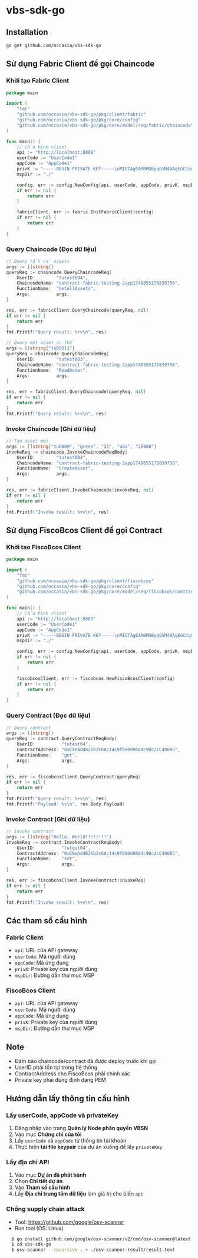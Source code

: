 # vbs-sdk-go

## Installation

```bash
go get github.com/nccasia/vbs-sdk-go
```

## Sử dụng Fabric Client để gọi Chaincode

### Khởi tạo Fabric Client

```go
package main

import (
    "fmt"
    "github.com/nccasia/vbs-sdk-go/pkg/client/fabric"
    "github.com/nccasia/vbs-sdk-go/pkg/core/config"
    "github.com/nccasia/vbs-sdk-go/pkg/core/model/req/fabric/chaincode"
)

func main() {
    // Cấu hình client
    api := "http://localhost:8889"
    userCode := "UserCode1"
    appCode := "AppCode1"
    privK := "-----BEGIN PRIVATE KEY-----\nMIGTAgEAMBMGByqGSM49AgEGCCqGSM49AwEHBHkwdwIBAQQgxONXM9QezTD7JvSs\ndfMuV64CD8b0jCa2qpc3qJDGjYagCgYIKoZIzj0DAQehRANCAATNAe5f9X2LLSCt\nFP2AFwzYL6dNRb6rckxSMfVd27mjYrKSPelRY/l5bIKLbAi1iXXcUoJie6mwnLdR\nWMl8wJYf\n-----END PRIVATE KEY-----\n"
    mspDir := "./"

    config, err := config.NewConfig(api, userCode, appCode, privK, mspDir)
    if err != nil {
        return err
    }

    fabricClient, err := fabric.InitFabricClient(config)
    if err != nil {
        return err
    }
}
```

### Query Chaincode (Đọc dữ liệu)

```go
// Query tất cả assets
args := []string{}
queryReq := chaincode.QueryChaincodeReq{
    UserID:        "tutest004",
    ChaincodeName: "contract-fabric-testing-2app1748855175839756",
    FunctionName:  "GetAllAssets",
    Args:          args,
}

res, err := fabricClient.QueryChaincode(queryReq, nil)
if err != nil {
    return err
}
fmt.Printf("Query result: %+v\n", res)

// Query một asset cụ thể
args = []string{"tu00011"}
queryReq = chaincode.QueryChaincodeReq{
    UserID:        "tutest003",
    ChaincodeName: "contract-fabric-testing-2app1748855175839756",
    FunctionName:  "ReadAsset",
    Args:          args,
}

res, err = fabricClient.QueryChaincode(queryReq, nil)
if err != nil {
    return err
}
fmt.Printf("Query result: %+v\n", res)
```

### Invoke Chaincode (Ghi dữ liệu)

```go
// Tạo asset mới
args := []string{"tu0009", "green", "31", "aba", "20000"}
invokeReq := chaincode.InvokeChaincodeReqBody{
    UserID:        "tutest004",
    ChaincodeName: "contract-fabric-testing-2app1748855175839756",
    FunctionName:  "CreateAsset",
    Args:          args,
}

res, err := fabricClient.InvokeChaincode(invokeReq, nil)
if err != nil {
    return err
}
fmt.Printf("Invoke result: %+v\n", res)
```

## Sử dụng FiscoBcos Client để gọi Contract

### Khởi tạo FiscoBcos Client

```go
package main

import (
    "fmt"
    "github.com/nccasia/vbs-sdk-go/pkg/client/fiscobcos"
    "github.com/nccasia/vbs-sdk-go/pkg/core/config"
    "github.com/nccasia/vbs-sdk-go/pkg/core/model/req/fiscobcos/contract"
)

func main() {
    // Cấu hình client
    api := "http://localhost:8889"
    userCode := "UserCode1"
    appCode := "AppCode1"
    privK := "-----BEGIN PRIVATE KEY-----\nMIGTAgEAMBMGByqGSM49AgEGCCqGSM49AwEHBHkwdwIBAQQgxONXM9QezTD7JvSs\ndfMuV64CD8b0jCa2qpc3qJDGjYagCgYIKoZIzj0DAQehRANCAATNAe5f9X2LLSCt\nFP2AFwzYL6dNRb6rckxSMfVd27mjYrKSPelRY/l5bIKLbAi1iXXcUoJie6mwnLdR\nWMl8wJYf\n-----END PRIVATE KEY-----\n"
    mspDir := "./"

    config, err := config.NewConfig(api, userCode, appCode, privK, mspDir)
    if err != nil {
        return err
    }

    fiscobcosClient, err := fiscobcos.NewFiscoBcosClient(config)
    if err != nil {
        return err
    }
}
```

### Query Contract (Đọc dữ liệu)

```go
// Query contract
args := []string{}
queryReq := contract.QueryContractReqBody{
    UserID:          "tutest04",
    ContractAddress: "0xC8eAd4B26b2c6Ac14c9fD90d9684c9Bc2cC40085",
    FunctionName:    "get",
    Args:            args,
}

res, err := fiscobcosClient.QueryContract(queryReq)
if err != nil {
    return err
}
fmt.Printf("Query result: %+v\n", res)
fmt.Printf("Payload: %s\n", res.Body.Payload)
```

### Invoke Contract (Ghi dữ liệu)

```go
// Invoke contract
args := []string{"Hello, World!!!!!!!!"}
invokeReq := contract.InvokeContractReqBody{
    UserID:          "tutest04",
    ContractAddress: "0xC8eAd4B26b2c6Ac14c9fD90d9684c9Bc2cC40085",
    FunctionName:    "set",
    Args:            args,
}

res, err := fiscobcosClient.InvokeContract(invokeReq)
if err != nil {
    return err
}
fmt.Printf("Invoke result: %+v\n", res)
```

## Các tham số cấu hình

### Fabric Client
- `api`: URL của API gateway
- `userCode`: Mã người dùng
- `appCode`: Mã ứng dụng
- `privK`: Private key của người dùng
- `mspDir`: Đường dẫn thư mục MSP

### FiscoBcos Client
- `api`: URL của API gateway
- `userCode`: Mã người dùng
- `appCode`: Mã ứng dụng
- `privK`: Private key của người dùng
- `mspDir`: Đường dẫn thư mục MSP

## Note
- Đảm bảo chaincode/contract đã được deploy trước khi gọi
- UserID phải tồn tại trong hệ thống
- ContractAddress cho FiscoBcos phải chính xác
- Private key phải đúng định dạng PEM

## Hướng dẫn lấy thông tin cấu hình

### Lấy userCode, appCode và privateKey
1. Đăng nhập vào trang **Quản lý Node phân quyền VBSN**
2. Vào mục **Chứng chỉ của tôi**
3. Lấy `userCode` và `appCode` từ thông tin tài khoản
4. Thực hiện **tải file keypair** của dự án xuống để lấy `privateKey`

### Lấy địa chỉ API
1. Vào mục **Dự án đã phát hành**
2. Chọn **Chi tiết dự án**
3. Vào **Tham số cấu hình**
4. Lấy **Địa chỉ trung tâm dữ liệu** làm giá trị cho biến `api`

### Chống supply chain attack 
  - Tool: https://github.com/google/osv-scanner
  - Run tool (OS: Linux)
  ```bash
    $ go install github.com/google/osv-scanner/v2/cmd/osv-scanner@latest
    $ cd vbs-sdk-go
    $ osv-scanner --recursive . > ./osv-scanner-result/result.text

  ```